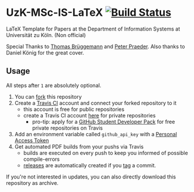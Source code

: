 UzK-MSc-IS-LaTeX [![Build Status](https://travis-ci.org/pdiegmann/uzk-msc-is-latex.svg?branch=master)](https://travis-ci.org/pdiegmann/uzk-msc-is-latex)
=========

LaTeX Template for Papers at the Department of Information Systems at Universität zu Köln. (Non official)

Special Thanks to [Thomas Brüggemann](https://github.com/thomasbrueggemann) and [Peter Praeder](https://github.com/ppraeder). Also thanks to Daniel König for the great cover.


## Usage

All steps after ```1``` are absolutely optional.

1. You can [fork](https://github.com/pdiegmann/uzk-msc-is-latex/fork) this repository
2. Create a [Travis CI](https://travis-ci.org/) account and connect your forked repository to it
   * this account is free for public repositories
   * create a Travis CI account [here](https://travis-ci.com/) for private repositories
     * pro-tip: apply for a [GitHub Student Developer Pack](https://education.github.com/pack) for free private repositories on Travis
3. Add an environment variable called ```github_api_key``` with a [Personal Access Token](https://github.com/settings/tokens)
4. Get automated PDF builds from your pushs via Travis
   * builds are executed on every push to keep you informed of possible compile-errors
   * [releases](https://github.com/pdiegmann/uzk-msc-is-latex/releases) are automatically created if you [tag](https://github.com/pdiegmann/uzk-msc-is-latex/tags) a commit.


If you're not interested in updates, you can also directly download this repository as archive.
